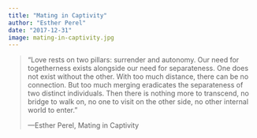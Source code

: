 ```yaml
---
title: "Mating in Captivity"
author: "Esther Perel"
date: "2017-12-31"
image: mating-in-captivity.jpg
---
```


> “Love rests on two pillars: surrender and autonomy. Our need for togetherness exists alongside our need for separateness. One does not exist without the other. With too much distance, there can be no connection. But too much merging eradicates the separateness of two distinct individuals. Then there is nothing more to transcend, no bridge to walk on, no one to visit on the other side, no other internal world to enter.”
>
> —Esther Perel, Mating in Captivity
